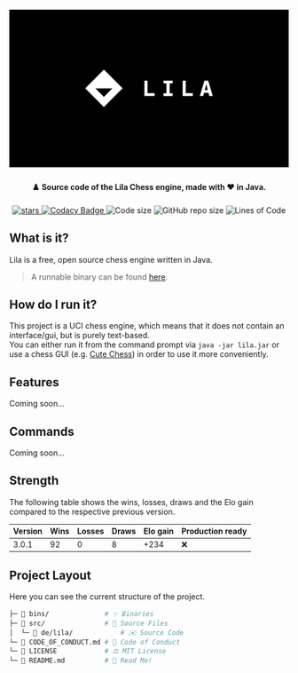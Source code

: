 <h1 align="center">
  <br>
  <img src="https://raw.githubusercontent.com/StylexTV/Lila/main/imgs/cover.png">
  <br>
</h1>

<h4 align="center">♟️ Source code of the Lila Chess engine, made with ❤️ in Java.</h4>

<p align="center">
  <a href="https://GitHub.com/StylexTV/Lila/stargazers/">
    <img alt="stars" src="https://img.shields.io/github/stars/StylexTV/Lila.svg?color=ffdd00"/>
  </a>
  <a href="https://www.codacy.com/gh/StylexTV/Lila/dashboard?utm_source=github.com&amp;utm_medium=referral&amp;utm_content=StylexTV/Lila&amp;utm_campaign=Badge_Grade">
    <img alt="Codacy Badge" src="https://app.codacy.com/project/badge/Grade/fc5372689544422eb86e33876bbbed15"/>
  </a>
  <a>
    <img alt="Code size" src="https://img.shields.io/github/languages/code-size/StylexTV/Lila.svg"/>
  </a>
  <a>
    <img alt="GitHub repo size" src="https://img.shields.io/github/repo-size/StylexTV/Lila.svg"/>
  </a>
  <a>
    <img alt="Lines of Code" src="https://tokei.rs/b1/github/StylexTV/Lila?category=code"/>
  </a>
</p>

## What is it?
Lila is a free, open source chess engine written in Java.
> A runnable binary can be found [here](https://github.com/StylexTV/Lila/raw/main/bins/lila_3.jar).

## How do I run it?
This project is a UCI chess engine, which means that it does not contain an interface/gui, but is purely text-based.  
You can either run it from the command prompt via `java -jar lila.jar` or use a chess GUI (e.g. [Cute Chess](https://github.com/cutechess/cutechess)) in order to use it more conveniently.

## Features
Coming soon...

## Commands
Coming soon...

## Strength
The following table shows the wins, losses, draws and the Elo gain compared to the respective previous version.

Version | Wins | Losses | Draws | Elo gain | Production ready
--- | --- | --- | --- | --- | ---
3.0.1 | 92 | 0 | 8 | +234 | ❌

## Project Layout
Here you can see the current structure of the project.

```bash
├─ 📂 bins/              # ✨ Binaries
├─ 📂 src/               # 🌟 Source Files
│  └─ 📂 de/lila/            # ✉️ Source Code
└─ 📃 CODE_OF_CONDUCT.md # 📌 Code of Conduct
└─ 📃 LICENSE            # ⚖️ MIT License
└─ 📃 README.md          # 📖 Read Me!
```
